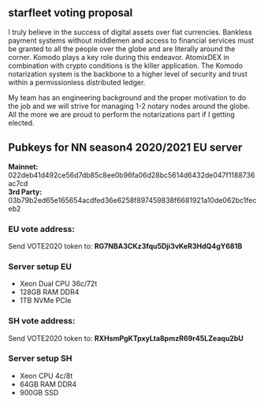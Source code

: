 ## starfleet voting proposal

I truly believe in the success of digital assets over fiat currencies. Bankless payment systems without middlemen and access to financial services must be granted to all the people over the globe and are literally around the corner. Komodo plays a key role during this endeavor. AtomixDEX in combination with crypto conditions is the killer application. The Komodo notarization system is the backbone to a higher level of security and trust within a permissionless distributed ledger.

My team has an engineering background and the proper motivation to do the job and we will strive for managing 1-2 notary nodes around the globe. All the more we are proud to perform the notarizations part if I getting elected.

## Pubkeys for NN season4 2020/2021 EU server

**Mainnet:**      022deb41d492ce56d7db85c8ee0b96fa06d28bc5614d6432de047f1188736ac7cd  
**3rd Party:**    03b79b2ed65e165654acdfed36e6258f897459838f6681921a10de062bc1feceb2

### EU vote address:
Send VOTE2020 token to: **RG7NBA3CKz3fqu5Dji3vKeR3HdQ4gY681B**

### Server setup EU
- Xeon Dual CPU 36c/72t
- 128GB RAM DDR4
- 1TB NVMe PCIe


### SH vote address:
Send VOTE2020 token to: **RXHsmPgKTpxyLta8pmzR69r45LZeaqu2bU**

### Server setup SH
- Xeon CPU 4c/8t
- 64GB RAM DDR4
- 900GB SSD
